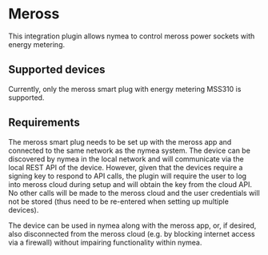 # Meross

This integration plugin allows nymea to control meross power sockets with energy metering.

## Supported devices

Currently, only the meross smart plug with energy metering MSS310 is supported.

## Requirements

The meross smart plug needs to be set up with the meross app and connected to the same network
as the nymea system. The device can be discovered by nymea in the local network and will communicate
via the local REST API of the device. However, given that the devices require a signing key to respond
to API calls, the plugin will require the user to log into meross cloud during setup and will
obtain the key from the cloud API. No other calls will be made to the meross cloud and the
user credentials will not be stored (thus need to be re-entered when setting up multiple devices).

The device can be used in nymea along with the meross app, or, if desired, also disconnected from
the meross cloud (e.g. by blocking internet access via a firewall) without impairing functionality
within nymea.
